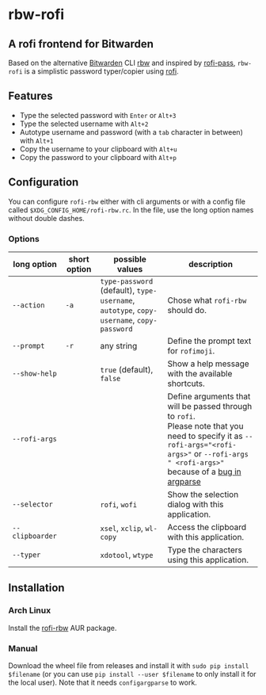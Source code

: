 # rbw-rofi
## A rofi frontend for Bitwarden

Based on the alternative [Bitwarden](https://bitwarden.com/) CLI [rbw](https://git.tozt.net/rbw) and inspired by [rofi-pass](https://github.com/carnager/rofi-pass), `rbw-rofi` is a simplistic password typer/copier using [rofi](https://github.com/davatorium/rofi).

## Features
- Type the selected password with `Enter` or `Alt+3`
- Type the selected username with `Alt+2`
- Autotype username and password (with a `tab` character in between) with `Alt+1`
- Copy the username to your clipboard with `Alt+u`
- Copy the password to your clipboard with `Alt+p`

## Configuration
You can configure `rofi-rbw` either with cli arguments or with a config file called `$XDG_CONFIG_HOME/rofi-rbw.rc`. In the file, use the long option names without double dashes.

### Options

| long option | short option | possible values | description |
| --- | --- | --- | --- |
| `--action` | `-a` | `type-password` (default), `type-username`, `autotype`, `copy-username`, `copy-password` | Chose what `rofi-rbw` should do. |
| `--prompt` | `-r` | any string | Define the prompt text for `rofimoji`. |
| `--show-help` | | `true` (default), `false` | Show a help message with the available shortcuts. |
| `--rofi-args` | | | Define arguments that will be passed through to `rofi`.<br/>Please note that you need to specify it as `--rofi-args="<rofi-args>"` or `--rofi-args " <rofi-args>"` because of a [bug in argparse](https://bugs.python.org/issue9334) |
| `--selector` | | `rofi`, `wofi` | Show the selection dialog with this application. |
| `--clipboarder` | | `xsel`, `xclip`, `wl-copy` | Access the clipboard with this application. |
| `--typer` | | `xdotool`, `wtype` | Type the characters using this application. |

## Installation
### Arch Linux
Install the [rofi-rbw](https://aur.archlinux.org/packages/rofi-rbw/) AUR package.
### Manual
Download the wheel file from releases and install it with  `sudo pip install $filename` (or you can use `pip install --user $filename` to only install it for the local user).
Note that it needs `configargparse` to work.
